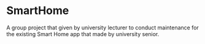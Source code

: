 # SmartHome
A group project that given by university lecturer to conduct maintenance for the existing Smart Home app that made by university senior.

